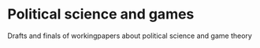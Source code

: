 # Political science and games
Drafts and finals of workingpapers about political science and game theory
